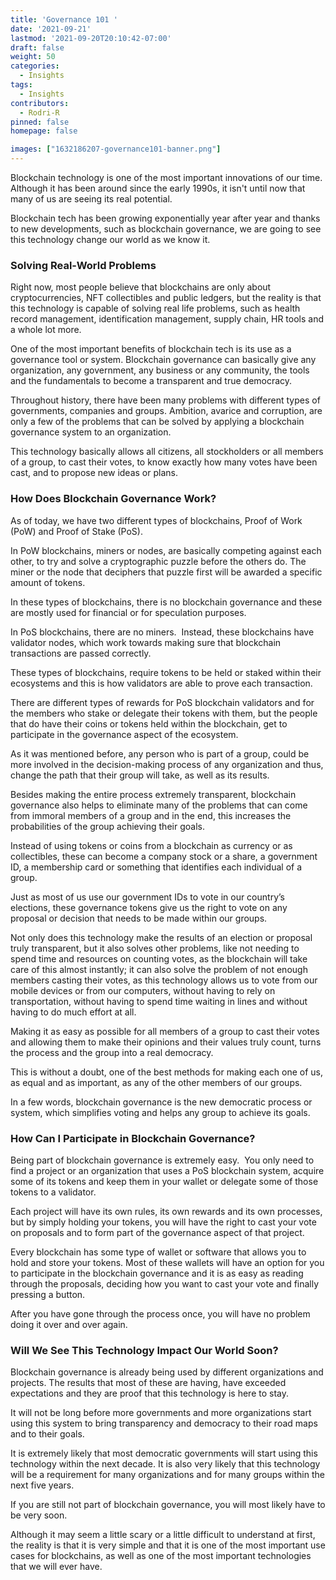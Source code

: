 ```yaml
---
title: 'Governance 101 '
date: '2021-09-21'
lastmod: '2021-09-20T20:10:42-07:00'
draft: false
weight: 50
categories:
  - Insights
tags:
  - Insights
contributors:
  - Rodri-R
pinned: false
homepage: false

images: ["1632186207-governance101-banner.png"]
---
```

Blockchain technology is one of the most important innovations of our time. Although it has been around since the early 1990s, it isn't until now that many of us are seeing its real potential. 

Blockchain tech has been growing exponentially year after year and thanks to new developments, such as blockchain governance, we are going to see this technology change our world as we know it.

### **Solving Real-World Problems**

Right now, most people believe that blockchains are only about cryptocurrencies, NFT collectibles and public ledgers, but the reality is that this technology is capable of solving real life problems, such as health record management, identification management, supply chain, HR tools and a whole lot more.

One of the most important benefits of blockchain tech is its use as a governance tool or system. Blockchain governance can basically give any organization, any government, any business or any community, the tools and the fundamentals to become a transparent and true democracy.

Throughout history, there have been many problems with different types of governments, companies and groups. Ambition, avarice and corruption, are only a few of the problems that can be solved by applying a blockchain governance system to an organization. 

This technology basically allows all citizens, all stockholders or all members of a group, to cast their votes, to know exactly how many votes have been cast, and to propose new ideas or plans.

### **How Does Blockchain Governance Work?**

As of today, we have two different types of blockchains, Proof of Work (PoW) and Proof of Stake (PoS). 

In PoW blockchains, miners or nodes, are basically competing against each other, to try and solve a cryptographic puzzle before the others do. The miner or the node that deciphers that puzzle first will be awarded a specific amount of tokens. 

In these types of blockchains, there is no blockchain governance and these are mostly used for financial or for speculation purposes. 

In PoS blockchains, there are no miners.  Instead, these blockchains have validator nodes, which work towards making sure that blockchain transactions are passed correctly. 

These types of blockchains, require tokens to be held or staked within their ecosystems and this is how validators are able to prove each transaction. 

There are different types of rewards for PoS blockchain validators and for the members who stake or delegate their tokens with them, but the people that do have their coins or tokens held within the blockchain, get to participate in the governance aspect of the ecosystem.   

As it was mentioned before, any person who is part of a group, could be more involved in the decision-making process of any organization and thus, change the path that their group will take, as well as its results. 

Besides making the entire process extremely transparent, blockchain governance also helps to eliminate many of the problems that can come from immoral members of a group and in the end, this increases the probabilities of the group achieving their goals. 

Instead of using tokens or coins from a blockchain as currency or as collectibles, these can become a company stock or a share, a government ID, a membership card or something that identifies each individual of a group. 

Just as most of us use our government IDs to vote in our country’s elections, these governance tokens give us the right to vote on any proposal or decision that needs to be made within our groups.

Not only does this technology make the results of an election or proposal truly transparent, but it also solves other problems, like not needing to spend time and resources on counting votes, as the blockchain will take care of this almost instantly; it can also solve the problem of not enough members casting their votes, as this technology allows us to vote from our mobile devices or from our computers, without having to rely on transportation, without having to spend time waiting in lines and without having to do much effort at all. 

Making it as easy as possible for all members of a group to cast their votes and allowing them to make their opinions and their values truly count, turns the process and the group into a real democracy. 

This is without a doubt, one of the best methods for making each one of us, as equal and as important, as any of the other members of our groups. 

In a few words, blockchain governance is the new democratic process or system, which simplifies voting and helps any group to achieve its goals.

### **How Can I Participate in Blockchain Governance?**

Being part of blockchain governance is extremely easy.  You only need to find a project or an organization that uses a PoS blockchain system, acquire some of its tokens and keep them in your wallet or delegate some of those tokens to a validator.

Each project will have its own rules, its own rewards and its own processes, but by simply holding your tokens, you will have the right to cast your vote on proposals and to form part of the governance aspect of that project. 

Every blockchain has some type of wallet or software that allows you to hold and store your tokens. Most of these wallets will have an option for you to participate in the blockchain governance and it is as easy as reading through the proposals, deciding how you want to cast your vote and finally pressing a button. 

After you have gone through the process once, you will have no problem doing it over and over again.   

### **Will We See This Technology Impact Our World Soon?**

Blockchain governance is already being used by different organizations and projects. The results that most of these are having, have exceeded expectations and they are proof that this technology is here to stay.  

It will not be long before more governments and more organizations start using this system to bring transparency and democracy to their road maps and to their goals. 

It is extremely likely that most democratic governments will start using this technology within the next decade. It is also very likely that this technology will be a requirement for many organizations and for many groups within the next five years. 

If you are still not part of blockchain governance, you will most likely have to be very soon. 

Although it may seem a little scary or a little difficult to understand at first, the reality is that it is very simple and that it is one of the most important use cases for blockchains, as well as one of the most important technologies that we will ever have.